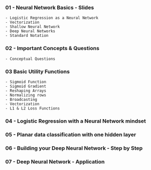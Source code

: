 ### 01 - Neural Network Basics - Slides
    - Logistic Regression as a Neural Network
    - Vectorization
    - Shallow Neural Network
    - Deep Neural Networks
    - Standard Notation

### 02 - Important Concepts & Questions
    - Conceptual Questions

### 03 Basic Utility Functions
    - Sigmoid Function
    - Sigmoid Gradient
    - Reshaping Arrays
    - Normalizing rows
    - Broadcasting
    - Vectorization
    - L1 & L2 Loss Functions
    
### 04 - Logistic Regression with a Neural Network mindset

### 05 - Planar data classification with one hidden layer

### 06 - Building your Deep Neural Network - Step by Step

### 07 - Deep Neural Network - Application